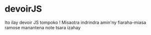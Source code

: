 # devoirJS
Ito ilay devoir JS tompoko ! Misaotra indrindra amin'ny fiaraha-miasa ramose manantena note tsara izahay
